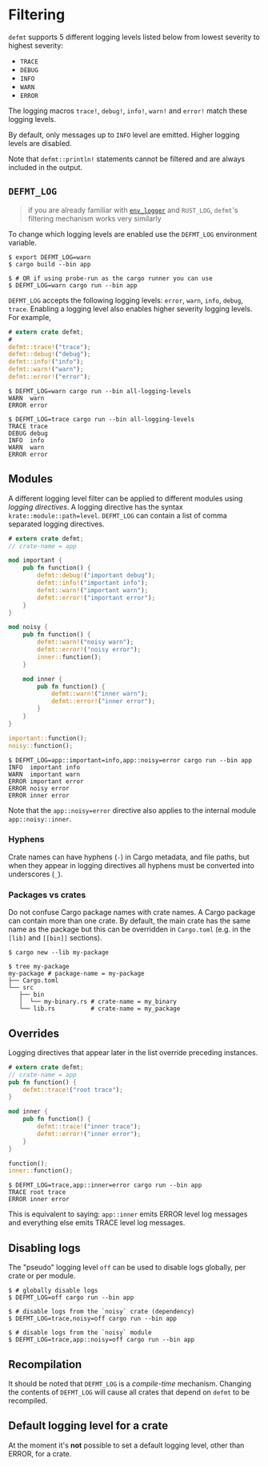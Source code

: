 # Filtering

`defmt` supports 5 different logging levels listed below from lowest severity to highest severity:

- `TRACE`
- `DEBUG`
- `INFO`
- `WARN`
- `ERROR`

The logging macros `trace!`, `debug!`, `info!`, `warn!` and `error!` match these logging levels.

By default, only messages up to `INFO` level are emitted.
Higher logging levels are disabled.

Note that `defmt::println!` statements cannot be filtered and are always included in the output.

## `DEFMT_LOG`

> if you are already familiar with [`env_logger`] and `RUST_LOG`, `defmt`'s filtering mechanism works very similarly

[`env_logger`]: https://docs.rs/env_logger/0.9.0/env_logger/

To change which logging levels are enabled use the `DEFMT_LOG` environment variable.

``` console
$ export DEFMT_LOG=warn
$ cargo build --bin app

$ # OR if using probe-run as the cargo runner you can use
$ DEFMT_LOG=warn cargo run --bin app
```

`DEFMT_LOG` accepts the following logging levels: `error`, `warn`, `info`, `debug`, `trace`.
Enabling a logging level also enables higher severity logging levels.
For example,

``` rust
# extern crate defmt;
#
defmt::trace!("trace");
defmt::debug!("debug");
defmt::info!("info");
defmt::warn!("warn");
defmt::error!("error");
```

``` console
$ DEFMT_LOG=warn cargo run --bin all-logging-levels
WARN  warn
ERROR error

$ DEFMT_LOG=trace cargo run --bin all-logging-levels
TRACE trace
DEBUG debug
INFO  info
WARN  warn
ERROR error
```

## Modules

A different logging level filter can be applied to different modules using *logging directives*.
A logging directive has the syntax `krate::module::path=level`.
`DEFMT_LOG` can contain a list of comma separated logging directives.

``` rust
# extern crate defmt;
// crate-name = app

mod important {
    pub fn function() {
        defmt::debug!("important debug");
        defmt::info!("important info");
        defmt::warn!("important warn");
        defmt::error!("important error");
    }
}

mod noisy {
    pub fn function() {
        defmt::warn!("noisy warn");
        defmt::error!("noisy error");
        inner::function();
    }

    mod inner {
        pub fn function() {
            defmt::warn!("inner warn");
            defmt::error!("inner error");
        }
    }
}

important::function();
noisy::function();
```

``` console
$ DEFMT_LOG=app::important=info,app::noisy=error cargo run --bin app
INFO  important info
WARN  important warn
ERROR important error
ERROR noisy error
ERROR inner error
```

Note that the `app::noisy=error` directive also applies to the internal module `app::noisy::inner`.

### Hyphens

Crate names can have hyphens (`-`) in Cargo metadata, and file paths, but when they appear in logging directives all hyphens must be converted into underscores (`_`).

### Packages vs crates

Do not confuse Cargo package names with crate names.
A Cargo package can contain more than one crate.
By default, the main crate has the same name as the package but this can be overridden in `Cargo.toml` (e.g. in the `[lib]` and `[[bin]]` sections).

``` console
$ cargo new --lib my-package

$ tree my-package
my-package # package-name = my-package
├── Cargo.toml
└── src
   ├── bin
   │  └── my-binary.rs # crate-name = my_binary
   └── lib.rs          # crate-name = my_package
```

## Overrides

Logging directives that appear later in the list override preceding instances.

``` rust
# extern crate defmt;
// crate-name = app
pub fn function() {
    defmt::trace!("root trace");
}

mod inner {
    pub fn function() {
        defmt::trace!("inner trace");
        defmt::error!("inner error");
    }
}

function();
inner::function();
```

``` console
$ DEFMT_LOG=trace,app::inner=error cargo run --bin app
TRACE root trace
ERROR inner error
```

This is equivalent to saying:
`app::inner` emits ERROR level log messages and everything else emits TRACE level log messages.

## Disabling logs

The "pseudo" logging level `off` can be used to disable logs globally, per crate or per module.

``` console
$ # globally disable logs
$ DEFMT_LOG=off cargo run --bin app

$ # disable logs from the `noisy` crate (dependency)
$ DEFMT_LOG=trace,noisy=off cargo run --bin app

$ # disable logs from the `noisy` module
$ DEFMT_LOG=trace,app::noisy=off cargo run --bin app
```

## Recompilation

It should be noted that `DEFMT_LOG` is a *compile-time* mechanism.
Changing the contents of `DEFMT_LOG` will cause all crates that depend on `defmt` to be recompiled.

## Default logging level for a crate

At the moment it's **not** possible to set a default logging level, other than ERROR, for a crate.
